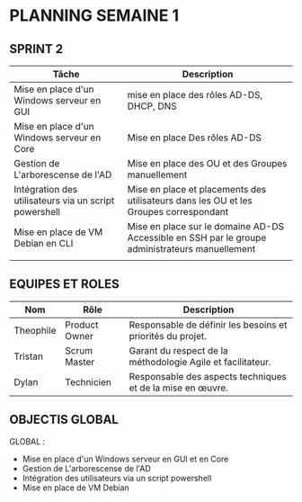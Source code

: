 # PLANNING SEMAINE 1


## SPRINT 2

| **Tâche**                     | **Description**                                                                                   |
|-------------------------------|---------------------------------------------------------------------------------------------------|
|  Mise en place d'un Windows serveur en GUI  | mise en place des rôles AD-DS, DHCP, DNS |
|  Mise en place d'un Windows serveur en Core   |   Mise en place Des rôles AD-DS  |
|  Gestion de L'arborescense de l'AD    |  Mise en place des OU et des Groupes manuellement     |
|  Intégration des utilisateurs via un script powershell  |  Mise en place et placements des utilisateurs dans les OU et les Groupes correspondant |
|  Mise en place de VM Debian en CLI |  Mise en place sur le domaine AD-DS Accessible en SSH par le groupe administrateurs manuellement |
|      |                                    |


## EQUIPES ET ROLES 

| **Nom**          | **Rôle**          | **Description**                                     |
|-------------------|-------------------|-----------------------------------------------------|
| Theophile | Product Owner   | Responsable de définir les besoins et priorités du projet. |
| Tristan | Scrum Master  | Garant du respect de la méthodologie Agile et facilitateur. |
| Dylan | Technicien  | Responsable des aspects techniques et de la mise en œuvre. |

## OBJECTIS GLOBAL 

GLOBAL : 
- Mise en place d'un Windows serveur en GUI et en Core
- Gestion de L'arborescense de l'AD
- Intégration des utilisateurs via un script powershell
- Mise en place de VM Debian 
